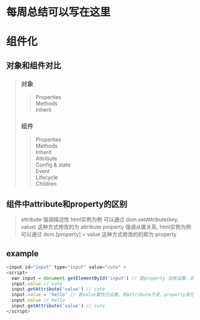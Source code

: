 # 每周总结可以写在这里
# 组件化
## 对象和组件对比
> ### 对象
>> Properties  
>> Methods  
>> Inherit  
> ### 组件
>> Properties  
>> Methods  
>> Inherit  
>> Attribute  
>> Config & state  
>> Event  
>> Lifecycle  
>> Children  
## 组件中attribute和property的区别
> attribute 强调描述性  html实例为例 可以通过 dom.setAttribute(key, value) 这种方式修改的为 attribute
> property 强调从属关系, html实例为例 可以通过 dom.[property] = value  这种方式修改的的即为 property

## example
```javascript
<input id="input" type="input" value="cute" >
<script>
  var input = document.getElementById('input') // 若property 没有设置，则结果是attribu
  input.value // cute
  input.getAttribute('value') // cute
  input.value = 'hello' // 若value属性已设置，则attribute不变，property变化，元素上实际的效果是property 优先
  input.value // hello
  input.getAttribute('value') // cute
</script>
```